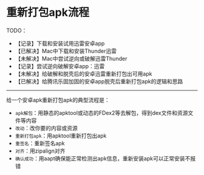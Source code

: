 # 重新打包apk流程

TODO：

* 【记录】下载和安装试用迅雷安卓app
* 【已解决】Mac中下载和安装Thunder迅雷
* 【未解决】Mac中尝试逆向或破解迅雷Thunder
* 【记录】尝试逆向破解安卓app：迅雷
* 【未解决】给破解和脱壳后的安卓迅雷重新打包出可用apk
* 【已解决】给腾讯乐固加固的安卓app脱壳后重新打包apk的逻辑和思路

---

给一个安卓apk重新打包apk的典型流程是：

* `apk解包`：用静态的apktool或动态的FDex2等去解包，得到dex文件和资源文件等内容
* `改动`：改你要的内容或资源
* `重新打包apk`：用apktool重新打包出apk
* `重签名`：重新签名apk
* `对齐`：用zipalign对齐
* `确认成功`：用aapt确保能正常检测出apk信息，重新安装apk可以正常安装不报错
